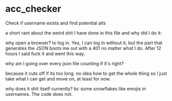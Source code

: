 # acc_checker
Check if username exists and find potential alts


a short rant about the weird shit I have done in this file and why did I do it:

why open a browser?
to log in. Yes, I can log in without it, but the part that generates the JSON boots me out with a 401 no matter
what I do. After 12 hours I said fuck it and went this way.

why am I going over every json file counting if it's right?

because it cuts off if its too long. no idea how to get the whole thing so I just take what I can get and move on, 
at least for now.

why does it shit itself currently? bc some snowflakes like emojis in usernames. The code does not.
